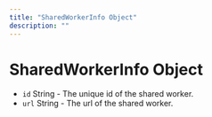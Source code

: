 ```yaml
---
title: "SharedWorkerInfo Object"
description: ""
---
```


# SharedWorkerInfo Object

* `id` String - The unique id of the shared worker.
* `url` String - The url of the shared worker.
